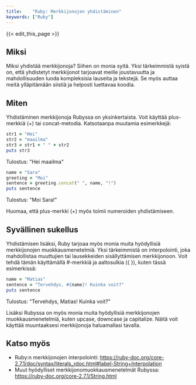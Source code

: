 ```yaml
---
title:    "Ruby: Merkkijonojen yhdistäminen"
keywords: ["Ruby"]
---
```


{{< edit_this_page >}}

## Miksi

Miksi yhdistää merkkijonoja? Siihen on monia syitä. Yksi tärkeimmistä syistä on, että yhdistetyt merkkijonot tarjoavat meille joustavuutta ja mahdollisuuden luoda kompleksisia lauseita ja tekstejä. Se myös auttaa meitä ylläpitämään siistiä ja helposti luettavaa koodia.

## Miten

Yhdistäminen merkkijonoja Rubyssa on yksinkertaista. Voit käyttää plus-merkkiä (+) tai concat-metodia. Katsotaanpa muutamia esimerkkejä:

```Ruby
str1 = "Hei"
str2 = "maailma"
str3 = str1 + " " + str2
puts str3
```

Tulostus: "Hei maailma"

```Ruby
name = "Sara"
greeting = "Moi"
sentence = greeting.concat(" ", name, "!")
puts sentence
```

Tulostus: "Moi Sara!"

Huomaa, että plus-merkki (+) myös toimii numeroiden yhdistämiseen.

## Syvällinen sukellus

Yhdistämisen lisäksi, Ruby tarjoaa myös monia muita hyödyllisiä merkkijonojen muokkausmenetelmiä. Yksi tärkeimmistä on interpolointi, joka mahdollistaa muuttujien tai lausekkeiden sisällyttämisen merkkijonoon. Voit tehdä tämän käyttämällä #-merkkiä ja aaltosulkia ({ }), kuten tässä esimerkissä:

```Ruby
name = "Matias"
sentence = "Tervehdys, #{name}! Kuinka voit?"
puts sentence
```

Tulostus: "Tervehdys, Matias! Kuinka voit?"

Lisäksi Rubyssa on myös monia muita hyödyllisiä merkkijonojen muokkausmenetelmiä, kuten upcase, downcase ja capitalize. Näitä voit käyttää muuntaaksesi merkkijonoja haluamallasi tavalla.

## Katso myös

* Ruby:n merkkijonojen interpolointi: https://ruby-doc.org/core-2.7.1/doc/syntax/literals_rdoc.html#label-String+Interpolation
* Muut hyödylliset merkkijonomuokkausmenetelmät Rubyssa: https://ruby-doc.org/core-2.7.1/String.html